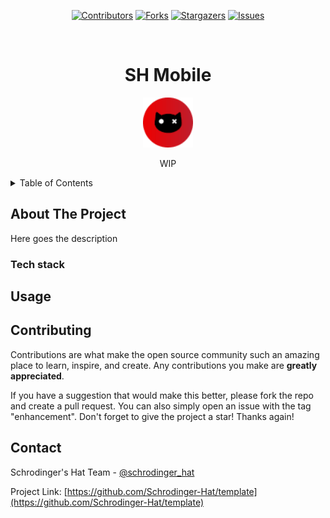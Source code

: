 <div align='center'>
  
[![Contributors][contributors-shield]][contributors-url]
[![Forks][forks-shield]][forks-url]
[![Stargazers][stars-shield]][stars-url]
[![Issues][issues-shield]][issues-url]

</div>

<!-- PROJECT LOGO -->
<br />
<div align="center">
  <h1>SH Mobile</h1>
  
  <a href="https://github.com/Schrodinger-Hat/sh_mobile_app">
    <img src="assets/images/logo.png" alt="Logo" width="80" height="80">
  </a>
  
  WIP
</div>

<!-- TABLE OF CONTENTS -->
<details>
  <summary>Table of Contents</summary>
  <ol>
    <li>
      <a href="#about-the-project">About The Project</a>
      <ul>
        <li><a href="#tech-stack">Built With</a></li>
      </ul>
    </li>
    <li><a href="#usage">Usage</a></li>
    <li><a href="#contributing">Contributing</a></li>
    <li><a href="#contact">Contact</a></li>
  </ol>
</details>

<!-- ABOUT THE PROJECT -->

## About The Project

Here goes the description

### Tech stack

<!-- USAGE EXAMPLES -->

## Usage

<!-- CONTRIBUTING -->

## Contributing

Contributions are what make the open source community such an amazing place to learn, inspire, and create. Any contributions you make are **greatly appreciated**.

If you have a suggestion that would make this better, please fork the repo and create a pull request. You can also simply open an issue with the tag "enhancement".
Don't forget to give the project a star! Thanks again!

<!-- CONTACT -->

## Contact

Schrodinger's Hat Team - [@schrodinger_hat](mailto:schrodinger.hat.show@gmail.com)

Project Link: [https://github.com/Schrodinger-Hat/template](https://github.com/Schrodinger-Hat/template)

<!-- MARKDOWN LINKS & IMAGES -->
<!-- https://www.markdownguide.org/basic-syntax/#reference-style-links -->

[contributors-shield]: https://img.shields.io/github/contributors/Schrodinger-Hat/sh_mobile_app.svg?style=for-the-badge
[contributors-url]: https://github.com/Schrodinger-Hat/sh_mobile_app/graphs/contributors
[forks-shield]: https://img.shields.io/github/forks/Schrodinger-Hat/sh_mobile_app.svg?style=for-the-badge
[forks-url]: https://github.com/Schrodinger-Hat/sh_mobile_app/network/members
[stars-shield]: https://img.shields.io/github/stars/Schrodinger-Hat/sh_mobile_app?style=for-the-badge
[stars-url]: https://github.com/Schrodinger-Hat/sh_mobile_app/stargazers
[issues-shield]: https://img.shields.io/github/issues/Schrodinger-Hat/sh_mobile_app.svg?style=for-the-badge
[issues-url]: https://github.com/Schrodinger-Hat/sh_mobile_app/issues
